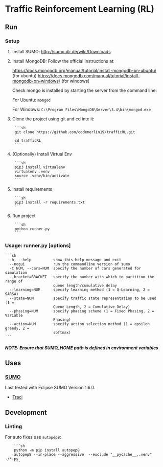 # Traffic Reinforcement Learning (RL)

## Run

### Setup

1. Install SUMO: <http://sumo.dlr.de/wiki/Downloads>

1. Install MongoDB: Follow the official instructions at:

    <https://docs.mongodb.org/manual/tutorial/install-mongodb-on-ubuntu/> (for ubuntu)
    <https://docs.mongodb.com/manual/tutorial/install-mongodb-on-windows/> (for windows)

    Check mongo is installed by starting the server from the command line:

    For Ubuntu:
        `mongod`

    For Windows:
        `C:\Program Files\MongoDB\Server\3.4\bin\mongod.exe`

1. Clone the project using git and cd into it:

        ```sh
        git clone https://github.com/codemerlin19/trafficRL.git

        cd trafficRL
        ```

1. (Optionally) Install Virtual Env

        ```sh
        pip3 install virtualenv
        virtualenv .venv
        source .venv/bin/activate
        ```

1. Install requirements

        ```sh
        pip3 install -r requirements.txt
        ```

1. Run project

        ```sh
        python runner.py
        ```

### Usage: runner.py [options]

    ```sh
      -h, --help          show this help message and exit
      --nogui             run the commandline version of sumo
      -C NUM, --cars=NUM  specify the number of cars generated for simulation
      --bracket=BRACKET   specify the number with which to partition the range of
                          queue length/cumulative delay
      --learning=NUM      specify learning method (1 = Q-Learning, 2 = SARSA)
      --state=NUM         specify traffic state representation to be used (1 =
                          Queue Length, 2 = Cumulative Delay)
      --phasing=NUM       specify phasing scheme (1 = Fixed Phasing, 2 = Variable
                          Phasing)
      --action=NUM        specify action selection method (1 = epsilon greedy, 2 =
                          softmax)
    ```

##### NOTE: Ensure that SUMO_HOME path is defined in environment variables

## Uses

### [SUMO](https://github.com/eclipse/sumo)

Last tested with Eclipse SUMO Version 1.6.0.

- [Traci](https://sumo.dlr.de/docs/TraCI.html)

## Development

### Linting

For auto fixes use `autopep8`:

        ```sh
        python -m pip install autopep8
        autopep8 --in-place --aggressive  --exclude "__pycache__,.venv"  ./*.py
        ```
